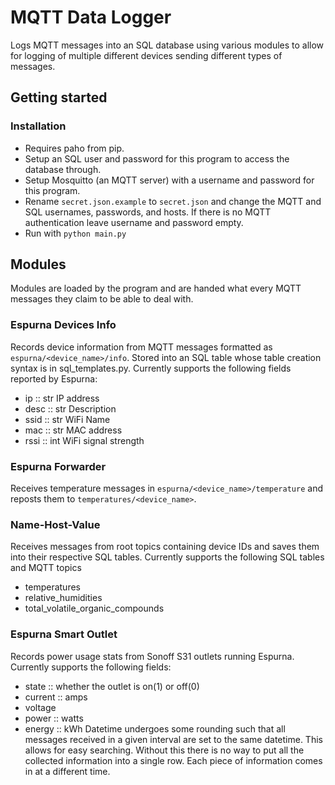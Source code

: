 # MQTT Data Logger

Logs MQTT messages into an SQL database using various modules to allow for logging of multiple different devices sending different types of messages.

## Getting started
### Installation
- Requires paho from pip.
- Setup an SQL user and password for this program to access the database through.
- Setup Mosquitto (an MQTT server) with a username and password for this program.
- Rename `secret.json.example` to `secret.json` and change the MQTT and SQL usernames, passwords, and hosts. If there is no MQTT authentication leave username and password empty.
- Run with `python main.py`

## Modules
Modules are loaded by the program and are handed what every MQTT messages they claim to be able to deal with.

### Espurna Devices Info
Records device information from MQTT messages formatted as `espurna/<device_name>/info`.
Stored into an SQL table whose table creation syntax is in sql_templates.py.
Currently supports the following fields reported by Espurna:
- ip :: str IP address
- desc :: str Description
- ssid :: str WiFi Name
- mac :: str MAC address
- rssi :: int WiFi signal strength

### Espurna Forwarder
Receives temperature messages in `espurna/<device_name>/temperature` and reposts them to `temperatures/<device_name>`.

### Name-Host-Value
Receives messages from root topics containing device IDs and saves them into their respective SQL tables.
Currently supports the following SQL tables and MQTT topics
- temperatures
- relative_humidities
- total_volatile_organic_compounds

### Espurna Smart Outlet
Records power usage stats from Sonoff S31 outlets running Espurna.
Currently supports the following fields:
- state :: whether the outlet is on(1) or off(0)
- current :: amps
- voltage
- power :: watts
- energy :: kWh
Datetime undergoes some rounding such that all messages received in a given interval are set to the same datetime. This allows for easy searching.
Without this there is no way to put all the collected information into a single row. Each piece of information comes in at a different time.
